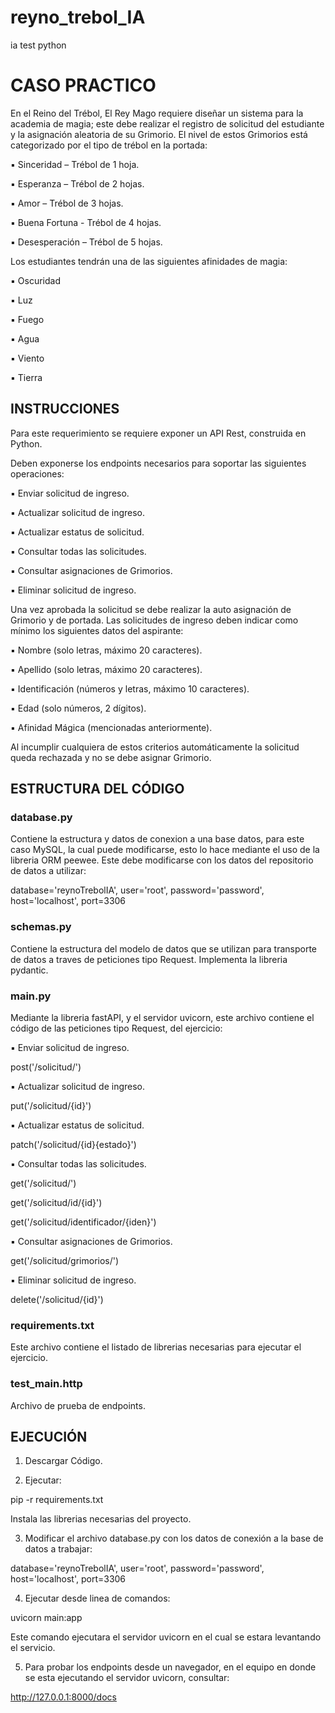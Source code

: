 # reyno_trebol_IA
ia test python

# CASO PRACTICO

En el Reino del Trébol, El Rey Mago requiere diseñar un sistema para la academia de magia; este debe realizar el registro de solicitud del estudiante y la asignación aleatoria de su Grimorio. El nivel de estos Grimorios está categorizado por el tipo de trébol en la portada:

▪ Sinceridad – Trébol de 1 hoja.

▪ Esperanza – Trébol de 2 hojas.

▪ Amor – Trébol de 3 hojas.

▪ Buena Fortuna - Trébol de 4 hojas. 

▪ Desesperación – Trébol de 5 hojas.

Los estudiantes tendrán una de las siguientes afinidades de magia:

▪ Oscuridad 

▪ Luz

▪ Fuego

▪ Agua

▪ Viento 

▪ Tierra


## INSTRUCCIONES

Para este requerimiento se requiere exponer un API Rest, construida en Python.

Deben exponerse los endpoints necesarios para soportar las siguientes operaciones:

▪ Enviar solicitud de ingreso.

▪ Actualizar solicitud de ingreso.

▪ Actualizar estatus de solicitud.

▪ Consultar todas las solicitudes.

▪ Consultar asignaciones de Grimorios. 

▪ Eliminar solicitud de ingreso.


Una vez aprobada la solicitud se debe realizar la auto asignación de Grimorio y de portada. Las solicitudes de ingreso deben indicar como mínimo los siguientes datos del aspirante:

▪ Nombre (solo letras, máximo 20 caracteres).

▪ Apellido (solo letras, máximo 20 caracteres).

▪ Identificación (números y letras, máximo 10 caracteres). 

▪ Edad (solo números, 2 dígitos).

▪ Afinidad Mágica (mencionadas anteriormente).


Al incumplir cualquiera de estos criterios automáticamente la solicitud queda rechazada y no se debe asignar Grimorio.


## ESTRUCTURA DEL CÓDIGO

### database.py 

Contiene la estructura y datos de conexion a una base datos, para este caso MySQL, la cual puede modificarse, esto lo hace mediante el uso de la libreria ORM peewee.
Este debe modificarse con los datos del repositorio de datos a utilizar:

  database='reynoTrebolIA',
  user='root', password='password',
  host='localhost', port=3306


### schemas.py

Contiene la estructura del modelo de datos que se utilizan para transporte de datos a traves de peticiones tipo Request.
Implementa la libreria pydantic.

### main.py

Mediante la libreria fastAPI, y el servidor uvicorn, este archivo contiene el código de las peticiones tipo Request, del ejercicio:

▪ Enviar solicitud de ingreso.

post('/solicitud/')


▪ Actualizar solicitud de ingreso.

put('/solicitud/{id}')


▪ Actualizar estatus de solicitud.

patch('/solicitud/{id}{estado}')


▪ Consultar todas las solicitudes.

get('/solicitud/')

get('/solicitud/id/{id}')

get('/solicitud/identificador/{iden}')


▪ Consultar asignaciones de Grimorios. 

get('/solicitud/grimorios/')


▪ Eliminar solicitud de ingreso.

delete('/solicitud/{id}')


### requirements.txt

Este archivo contiene el listado de librerias necesarias para ejecutar el ejercicio.


### test_main.http

Archivo de prueba de endpoints.


## EJECUCIÓN

1. Descargar Código.

2. Ejecutar:

pip -r requirements.txt 

Instala las librerias necesarias del proyecto.

3. Modificar el archivo database.py con los datos de conexión a la base de datos a trabajar:

database='reynoTrebolIA', 
user='root', password='password',
host='localhost', port=3306

4. Ejecutar desde linea de comandos:

uvicorn main:app

Este comando ejecutara el servidor uvicorn en el cual se estara levantando el servicio.

5. Para probar los endpoints desde un navegador, en el equipo en donde se esta ejecutando el servidor uvicorn, consultar:

http://127.0.0.1:8000/docs
